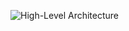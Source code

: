 ![High-Level Architecture](https://github.com/senaMora/kafka-streams/src/main/resources/images/overview.png)
